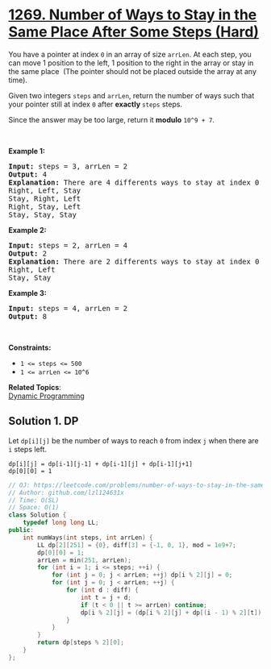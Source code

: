 # [1269. Number of Ways to Stay in the Same Place After Some Steps (Hard)](https://leetcode.com/problems/number-of-ways-to-stay-in-the-same-place-after-some-steps/)

<p>You have a pointer at index <code>0</code> in an array of size <code><font face="monospace">arrLen</font></code>. At each step, you can move 1 position to the left, 1 position to the right&nbsp;in the array or stay in the same place&nbsp; (The pointer should not be placed outside the array at any time).</p>

<p>Given two integers&nbsp;<code>steps</code> and <code>arrLen</code>, return the number of&nbsp;ways such that your pointer still at index <code>0</code> after <strong>exactly </strong><code><font face="monospace">steps</font></code>&nbsp;steps.</p>

<p>Since the answer&nbsp;may be too large,&nbsp;return it <strong>modulo</strong>&nbsp;<code>10^9 + 7</code>.</p>

<p>&nbsp;</p>
<p><strong>Example 1:</strong></p>

<pre><strong>Input:</strong> steps = 3, arrLen = 2
<strong>Output:</strong> 4
<strong>Explanation: </strong>There are 4 differents ways to stay at index 0 after 3 steps.
Right, Left, Stay
Stay, Right, Left
Right, Stay, Left
Stay, Stay, Stay
</pre>

<p><strong>Example 2:</strong></p>

<pre><strong>Input:</strong> steps = 2, arrLen = 4
<strong>Output:</strong> 2
<strong>Explanation:</strong> There are 2 differents ways to stay at index 0 after 2 steps
Right, Left
Stay, Stay
</pre>

<p><strong>Example 3:</strong></p>

<pre><strong>Input:</strong> steps = 4, arrLen = 2
<strong>Output:</strong> 8
</pre>

<p>&nbsp;</p>
<p><strong>Constraints:</strong></p>

<ul>
	<li><code>1 &lt;= steps &lt;= 500</code></li>
	<li><code>1 &lt;= arrLen&nbsp;&lt;= 10^6</code></li>
</ul>


**Related Topics**:  
[Dynamic Programming](https://leetcode.com/tag/dynamic-programming/)

## Solution 1. DP

Let `dp[i][j]` be the number of ways to reach `0` from index `j` when there are `i` steps left.

```
dp[i][j] = dp[i-1][j-1] + dp[i-1][j] + dp[i-1][j+1]
dp[0][0] = 1
```

```cpp
// OJ: https://leetcode.com/problems/number-of-ways-to-stay-in-the-same-place-after-some-steps/
// Author: github.com/lzl124631x
// Time: O(SL)
// Space: O(1)
class Solution {
    typedef long long LL;
public:
    int numWays(int steps, int arrLen) {
        LL dp[2][251] = {0}, diff[3] = {-1, 0, 1}, mod = 1e9+7;
        dp[0][0] = 1;
        arrLen = min(251, arrLen);
        for (int i = 1; i <= steps; ++i) {
            for (int j = 0; j < arrLen; ++j) dp[i % 2][j] = 0;
            for (int j = 0; j < arrLen; ++j) {
                for (int d : diff) {
                    int t = j + d;
                    if (t < 0 || t >= arrLen) continue;
                    dp[i % 2][j] = (dp[i % 2][j] + dp[(i - 1) % 2][t]) % mod;
                }
            }
        }
        return dp[steps % 2][0];
    }
};
```